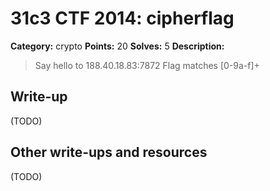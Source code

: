 # 31c3 CTF 2014: cipherflag

**Category:** crypto
**Points:** 20
**Solves:** 5
**Description:**

> Say hello to 188.40.18.83:7872
> Flag matches [0-9a-f]+

## Write-up

(TODO)

## Other write-ups and resources

(TODO)
